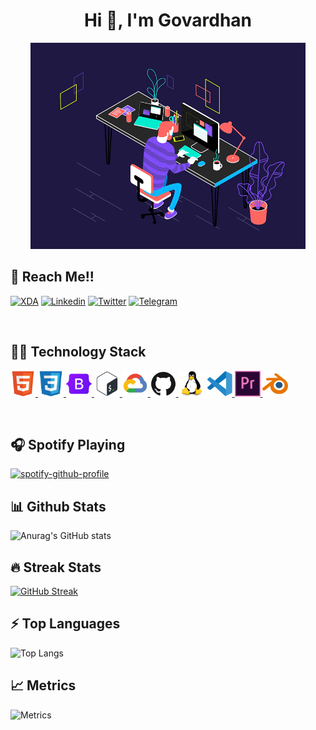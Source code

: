 <h1 align="center">Hi 👋, I'm Govardhan</h1>

 <p align="center"><img alt="GIF" src="/resources/code.gif" width="auto" height="330" /></p>

## 💬 Reach Me!!
<p align="left">
    <a href="https://forum.xda-developers.com/m/dhanireddygovardhanreddy.11982413/" target="blank"><img src="https://img.shields.io/badge/XDA_Developers-F59812?style=for-the-badge&logo=xda-developers&logoColor=white" alt="XDA" /></a>
    <a href="https://www.linkedin.com/in/dhanireddy-reddy-736743215/" target="blank"><img src="https://img.shields.io/badge/linkedin-%230077B5.svg?style=for-the-badge&logo=linkedin&logoColor=white" alt="Linkedin" /></a>
    <a href="#" target="blank"><img src="https://img.shields.io/badge/Twitter-1DA1F2?style=for-the-badge&logo=twitter&logoColor=white" alt="Twitter" /></a>
    <a href="https://t.me/squadgtx" target="blank"><img src="https://img.shields.io/badge/Telegram-2CA5E0?style=for-the-badge&logo=telegram&logoColor=white" alt="Telegram" /></a>
    </p>
 <br>
 
## 👨‍💻 Technology Stack
<p align="left" >
 <a href="#" onclick="return false;">
    <img src="resources/icons/html5-original.svg" width="40" height="41">
  </a>
  <a href="#" onclick="return false;">
    <img src="resources/icons/css3-original.svg" width="41" height="41"  />
  </a>
  <a href="#" onclick="return false;">
    <img src="resources/icons/bootstrap-original.svg" width="41" height="41"  />
  </a>
  <a href="#" onclick="return false;">
    <img src="resources/icons/bash-original.svg" width="41" height="41"  />
  </a>
  <a href="#" onclick="return false;">
    <img src="resources/icons/googlecloud-original.svg" width="41" height="41"  />
  </a>
 <a href="#" onclick="return false;">
    <img src="resources/icons/github-original.svg" width="41" height="41"  />
  </a>
 </a href="#" onclick="return false;">
  <img src="/resources/icons/linux-original.svg" width="41" height="41"  />
  </a>
  <a href="#" onclick="return false;">
    <img src="/resources/icons/vscode-original.svg" width="41" height="41"  />
  </a>
    <!--Tools -->
  <a href="#" onclick="return false;">
    <img src="/resources/icons/premierepro-original.svg" width="41" height="41"  />
  </a>
 </a href="#" onclick="return false;">
 <img src="/resources/icons/blender-original.svg" width="41"
  height="41" />
  </a>
    
   
</p>
 <br>

## 🎧 Spotify Playing
[![spotify-github-profile](https://spotify-github-profile.kittinanx.com/api/view?uid=31ava2z75jx7afqyw6aautdf4twe&cover_image=true&theme=novatorem)](https://github.com/kittinan/spotify-github-profile)

<!--## 👨‍💻 Code Stats-->
<!--START_SECTION:waka-->
<!--END_SECTION:waka-->

## 📊 Github Stats
![Anurag's GitHub stats](https://github-readme-stats.vercel.app/api?username=dhanireddygovardhanreddy&show_icons=true&theme=dark)

## 🔥 Streak Stats
[![GitHub Streak](http://github-readme-streak-stats.herokuapp.com?user=dhanireddygovardhanreddy&theme=dark)](https://git.io/streak-stats)

## ⚡ Top Languages
<!--![Top Langs](https://github-readme-stats.vercel.app/api/top-langs/?username=dhanireddygovardhanreddy&langs_count=5&theme=codeSTACKr&hide_border=true)-->
![Top Langs](https://github-readme-stats.vercel.app/api/top-langs/?username=dhanireddygovardhanreddy&layout=donut&theme=codeSTACKr&hide_border=true)

## 📈 Metrics
![Metrics](https://github.com/dhanireddygovardhanreddy/dhanireddygovardhanreddy/blob/main/github-metrics.svg)  



